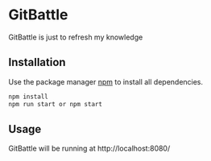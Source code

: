 # GitBattle

GitBattle is just to refresh my knowledge

## Installation

Use the package manager [npm](https://docs.npmjs.com/about-npm/) to install all dependencies.

```bash
npm install
npm run start or npm start
```

## Usage

GitBattle will be running at http://localhost:8080/